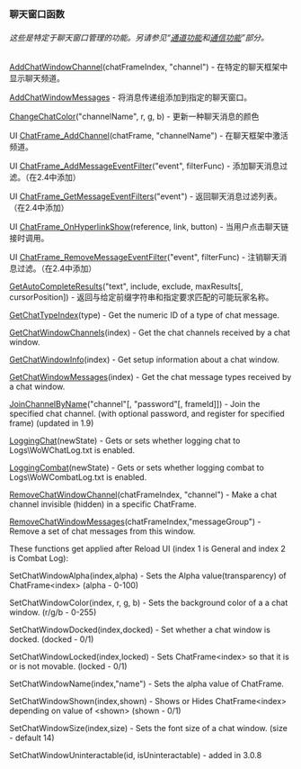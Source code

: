 ### 聊天窗口函数

###### 这些是特定于聊天窗口管理的功能。另请参见“[通道功能](https://wow.gamepedia.com/World_of_Warcraft_API#Channel_Functions)和[通信功能](https://wow.gamepedia.com/World_of_Warcraft_API#Communication_Functions)”部分。

[AddChatWindowChannel](https://wow.gamepedia.com/API_AddChatWindowChannel)\(chatFrameIndex, "channel"\) - 在特定的聊天框架中显示聊天频道。

[AddChatWindowMessages](https://wow.gamepedia.com/API_AddChatWindowMessages) - 将消息传递组添加到指定的聊天窗口。

[ChangeChatColor](https://wow.gamepedia.com/API_ChangeChatColor)\("channelName", r, g, b\) - 更新一种聊天消息的颜色

UI [ChatFrame\_AddChannel](https://wow.gamepedia.com/API_ChatFrame_AddChannel)\(chatFrame, "channelName"\) - 在聊天框架中激活频道。

UI [ChatFrame\_AddMessageEventFilter](https://wow.gamepedia.com/API_ChatFrame_AddMessageEventFilter)\("event", filterFunc\) - 添加聊天消息过滤。（在2.4中添加）

UI [ChatFrame\_GetMessageEventFilters](https://wow.gamepedia.com/API_ChatFrame_GetMessageEventFilters)\("event"\) - 返回聊天消息过滤列表。（在2.4中添加）

UI [ChatFrame\_OnHyperlinkShow](https://wow.gamepedia.com/API_ChatFrame_OnHyperlinkShow)\(reference, link, button\) - 当用户点击聊天链接时调用。

UI [ChatFrame\_RemoveMessageEventFilter](https://wow.gamepedia.com/API_ChatFrame_RemoveMessageEventFilter)\("event", filterFunc\) - 注销聊天消息过滤。（在2.4中添加）

[GetAutoCompleteResults](https://wow.gamepedia.com/API_GetAutoCompleteResults)\("text", include, exclude, maxResults\[, cursorPosition\]\) - 返回与给定前缀字符串和指定要求匹配的可能玩家名称。

[GetChatTypeIndex](https://wow.gamepedia.com/API_GetChatTypeIndex)\(type\) - Get the numeric ID of a type of chat message.

[GetChatWindowChannels](https://wow.gamepedia.com/API_GetChatWindowChannels)\(index\) - Get the chat channels received by a chat window.

[GetChatWindowInfo](https://wow.gamepedia.com/API_GetChatWindowInfo)\(index\) - Get setup information about a chat window.

[GetChatWindowMessages](https://wow.gamepedia.com/API_GetChatWindowMessages)\(index\) - Get the chat message types received by a chat window.

[JoinChannelByName](https://wow.gamepedia.com/API_JoinChannelByName)\("channel"\[, "password"\[, frameId\]\]\) - Join the specified chat channel. \(with optional password, and register for specified frame\) \(updated in 1.9\)

[LoggingChat](https://wow.gamepedia.com/API_LoggingChat)\(newState\) - Gets or sets whether logging chat to Logs\WoWChatLog.txt is enabled.

[LoggingCombat](https://wow.gamepedia.com/API_LoggingCombat)\(newState\) - Gets or sets whether logging combat to Logs\WoWCombatLog.txt is enabled.

[RemoveChatWindowChannel](https://wow.gamepedia.com/API_RemoveChatWindowChannel)\(chatFrameIndex, "channel"\) - Make a chat channel invisible \(hidden\) in a specific ChatFrame.

[RemoveChatWindowMessages](https://wow.gamepedia.com/API_RemoveChatWindowMessages)\(chatFrameIndex,"messageGroup"\) - Remove a set of chat messages from this window.

These functions get applied after Reload UI \(index 1 is General and index 2 is Combat Log\):

SetChatWindowAlpha\(index,alpha\) - Sets the Alpha value\(transparency\) of ChatFrame&lt;index&gt; \(alpha - 0-100\)

SetChatWindowColor\(index, r, g, b\) - Sets the background color of a a chat window. \(r/g/b - 0-255\)

SetChatWindowDocked\(index,docked\) - Set whether a chat window is docked. \(docked - 0/1\)

SetChatWindowLocked\(index,locked\) - Sets ChatFrame&lt;index&gt; so that it is or is not movable. \(locked - 0/1\)

SetChatWindowName\(index,"name"\) - Sets the alpha value of ChatFrame.

SetChatWindowShown\(index,shown\) - Shows or Hides ChatFrame&lt;index&gt; depending on value of &lt;shown&gt; \(shown - 0/1\)

SetChatWindowSize\(index,size\) - Sets the font size of a chat window. \(size - default 14\)

SetChatWindowUninteractable\(id, isUninteractable\) - added in 3.0.8

